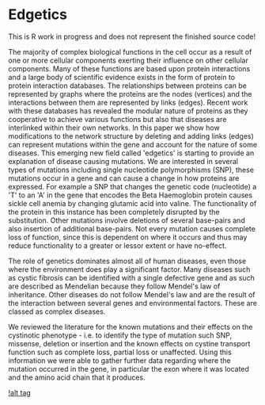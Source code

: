 # Edgetics
This is R work in progress and does not represent the finished source code!

The majority of complex biological functions in the cell occur as a result of one or more cellular components exerting their influence on other cellular components. Many of these functions are based upon protein interactions and a large body of scientific evidence exists in the form of protein to protein interaction databases. The relationships between proteins can be represented by graphs where the proteins are the nodes (vertices) and the interactions between them are represented by links (edges). Recent work with these databases has revealed the modular nature of proteins as they cooperative to achieve various functions but also that diseases are  interlinked within their own networks. In this paper we show how modifications to the network structure by deleting and adding links (edges) can represent mutations within the gene and account for the nature of some diseases. This emerging new field called 'edgetics' is starting to provide an explanation of disease causing mutations.
We are interested in several types of mutations including single nucleotide polymorphisms (SNP), these mutations occur in a gene and can cause a change in how proteins are expressed. For example a SNP that changes the genetic code (nucleotide) a 'T' to an 'A' in the gene that encodes the Beta Haemoglobin protein causes sickle cell anemia by changing glutamic acid into valine. The functionality of the protein in this instance has been completely disrupted by the substitution. Other mutations involve deletions of several base-pairs and also insertion of additional base-pairs.  Not every mutation causes complete loss of function, since this is dependent on where it occurs and thus may reduce functionality to a greater or lessor extent or have no-effect. 

The role of genetics dominates almost all of human diseases, even those where the environment does play a significant factor. Many diseases such as cystic fibrosis can be identified with a single defective gene and as such are described as Mendelian because they follow Mendel's law of inheritance. Other diseases do not follow Mendel's law and are the result of the interaction between several genes and environmental factors. These are classed as complex diseases.

We reviewed the literature for the known mutations and their effects on the cystinotic phenotype  - i.e. to identify the type of mutation such SNP, missense, deletion or insertion and the known effects on cystine transport function such as complete loss, partial loss  or unaffected. Using this information we were able to gather further data regarding where the mutation occurred in the gene, in particular the exon where it was located and the amino acid chain that it produces. 

[!alt tag](https://raw.github.com/kenmcgarry/Edgetics/edgetics1.png)